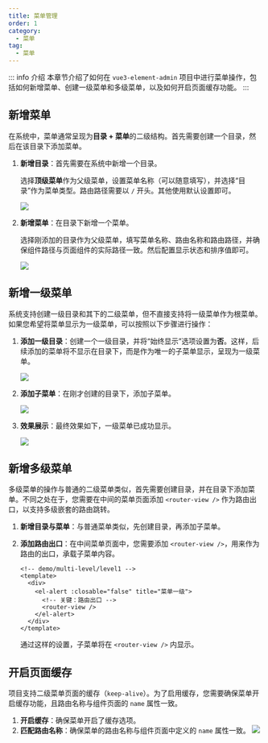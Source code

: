 ```yaml
---
title: 菜单管理
order: 1
category:
  - 菜单
tag:
  - 菜单
---
```


::: info 介绍
本章节介绍了如何在 `vue3-element-admin` 项目中进行菜单操作，包括如何新增菜单、创建一级菜单和多级菜单，以及如何开启页面缓存功能。
:::

## 新增菜单

在系统中，菜单通常呈现为**目录 + 菜单**的二级结构。首先需要创建一个目录，然后在该目录下添加菜单。

1. **新增目录**：首先需要在系统中新增一个目录。

    选择**顶级菜单**作为父级菜单，设置菜单名称（可以随意填写），并选择“目录”作为菜单类型。路由路径需要以 `/` 开头。其他使用默认设置即可。

    ![](https://www.youlai.tech/storage/blog/image-20250120130625191.png)

2. **新增菜单**：在目录下新增一个菜单。 

   选择刚添加的目录作为父级菜单，填写菜单名称、路由名称和路由路径，并确保组件路径与页面组件的实际路径一致。然后配置显示状态和排序值即可。

   ![](https://www.youlai.tech/storage/blog/image-20250120131255590.png)

## 新增一级菜单

系统支持创建一级目录和其下的二级菜单，但不直接支持将一级菜单作为根菜单。如果您希望将菜单显示为一级菜单，可以按照以下步骤进行操作：

1. **添加一级目录**：创建一个一级目录，并将“始终显示”选项设置为**否**。这样，后续添加的菜单将不显示在目录下，而是作为唯一的子菜单显示，呈现为一级菜单。

    ![](https://www.youlai.tech/storage/blog/image-20250120115553970.png)

2. **添加子菜单**：在刚才创建的目录下，添加子菜单。

    ![](https://www.youlai.tech/storage/blog/image-20250120130230576.png)

3. **效果展示**：最终效果如下，一级菜单已成功显示。

    ![](https://www.youlai.tech/storage/blog/image-20250120133410554.png)

## 新增多级菜单

多级菜单的操作与普通的二级菜单类似，首先需要创建目录，并在目录下添加菜单。不同之处在于，您需要在中间的菜单页面添加 `<router-view />` 作为路由出口，以支持多级嵌套的路由跳转。

1. **新增目录与菜单**：与普通菜单类似，先创建目录，再添加子菜单。

2. **添加路由出口**：在中间菜单页面中，您需要添加 `<router-view />`，用来作为路由的出口，承载子菜单内容。

   ```vue
   <!-- demo/multi-level/level1 -->
   <template>
     <div>
       <el-alert :closable="false" title="菜单一级">
         <!-- 关键：路由出口 -->
         <router-view />
       </el-alert>
     </div>
   </template>
   ```

   通过这样的设置，子菜单将在 `<router-view />` 内显示。

## 开启页面缓存

项目支持二级菜单页面的缓存（`keep-alive`）。为了启用缓存，您需要确保菜单开启缓存功能，且路由名称与组件页面的 `name` 属性一致。

1. **开启缓存**：确保菜单开启了缓存选项。
2. **匹配路由名称**：确保菜单的路由名称与组件页面中定义的 `name` 属性一致。 ![](https://www.youlai.tech/storage/blog/image-20250120144412388.png)















